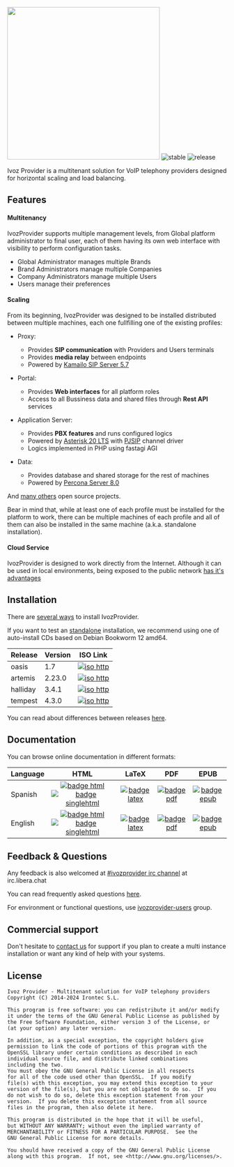 <img src="doc/images/logoprovider.png" width="350"> ![stable](https://raster.shields.io/badge/latest-4.3-blue.png) ![release](https://raster.shields.io/badge/release-tempest-14b9bc.png)

Ivoz Provider is a multitenant solution for VoIP telephony providers designed for horizontal scaling and load balancing.

## Features
#### Multitenancy
IvozProvider supports multiple management levels, from Global platform administrator to final user, each of them having its own web interface with visibility to perform configuration tasks.

 * Global Administrator manages multiple Brands
 * Brand Administrators manage multiple Companies
 * Company Administrators manage multiple Users
 * Users manage their preferences

#### Scaling
From its beginning, IvozProvider was designed to be installed distributed between multiple machines, each one fullfilling one of the existing profiles:

 * Proxy:
   - Provides **SIP communication** with Providers and Users terminals
   - Provides **media relay** between endpoints
   - Powered by [Kamailo SIP Server 5.7](https://www.kamailio.org/w/)

 * Portal:
   - Provides **Web interfaces** for all platform roles
   - Access to all Bussiness data and shared files through **Rest API** services

 * Application Server:
   - Provides **PBX features** and runs configured logics
   - Powered by [Asterisk 20 LTS](http://www.asterisk.org/) with [PJSIP](http://www.pjsip.org/) channel driver
   - Logics implemented in PHP using fastagi AGI

 * Data:
   - Provides database and shared storage for the rest of machines
   - Powered by [Percona Server 8.0](https://www.percona.com/software/mysql-database/percona-server)

And [many others](https://irontec.github.io/ivozprovider/en/basic_concepts/intro/what_is_inside.html) open source projects.

Bear in mind that, while at least one of each profile must be installed for the platform to work, there can be multiple machines of each profile and all of them can also be installed in the same machine (a.k.a. standalone installation).

#### Cloud Service
IvozProvider is designed to work directly from the Internet. Although it can be used in local environments, being exposed to the public network [has it's advantages](https://irontec.github.io/ivozprovider/en/basic_concepts/intro/what_is_ivozprovider.html#exposed-to-the-public-network)

## Installation

There are [several ways](https://irontec.github.io/ivozprovider/en/basic_concepts/installation/index.html) to install IvozProvider.

If you want to test an [standalone](https://irontec.github.io/ivozprovider/en/basic_concepts/installation/install_types.html#standalone-install) installation, we recommend using one of auto-install CDs based on Debian Bookworm 12 amd64.


| Release | Version                    |                                                                 ISO Link                                                                 |
|-----------------------|----------------------------|:---------------------------------------------------------------------------------------------------------------------------------------:|
| oasis | 1.7 |     [![iso http](doc/images/iso-http-green.png)](https://packages.irontec.com/isos/ivozprovider-1.7.1-oasis-amd64.iso)     |
| artemis | 2.23.0 | [![iso http](doc/images/iso-http-green.png)](https://packages.irontec.com/isos/ivozprovider-2.23~2.23.0-artemis-amd64.iso) | |
| halliday | 3.4.1 | [![iso http](doc/images/iso-http-green.png)](https://packages.irontec.com/isos/ivozprovider-3.4~3.4.1-halliday-amd64.iso)  | |
| tempest | 4.3.0 |  [![iso http](doc/images/iso-http-green.png)](https://packages.irontec.com/isos/ivozprovider-4.3~4.3.0-tempest-amd64.iso)  | |


You can read about differences between releases [here](https://github.com/irontec/ivozprovider/blob/main/FAQ.md#what-release-should-i-use).

## Documentation

You can browse online documentation in different formats:

| Language | HTML | LaTeX | PDF | EPUB |
|----------|:----:|:-----:|:---:|:----:|
| Spanish  | [![badge html](doc/images/doc-html-green.png)](https://irontec.github.io/ivozprovider/es/tempest) [![badge singlehtml](doc/images/doc-singlehtml-green.png)](https://irontec.github.io/ivozprovider/essingle/tempest) | [![badge latex](doc/images/doc-latex-ff69b4.png)](https://irontec.github.io/ivozprovider/eslatex/tempest/IvozProvider.tex) | [![badge pdf](doc/images/doc-pdf-blue.png)](https://irontec.github.io/ivozprovider/eslatex/tempest/IvozProvider.pdf) | [![badge epub](doc/images/doc-epub-orange.png)](https://irontec.github.io/ivozprovider/esepub/tempest/IvozProvider.epub) |
| English  | [![badge html](doc/images/doc-html-green.png)](https://irontec.github.io/ivozprovider/en/tempest) [![badge singlehtml](doc/images/doc-singlehtml-green.png)](https://irontec.github.io/ivozprovider/ensingle/tempest) | [![badge latex](doc/images/doc-latex-ff69b4.png)](https://irontec.github.io/ivozprovider/enlatex/tempest/IvozProvider.tex) | [![badge pdf](doc/images/doc-pdf-blue.png)](https://irontec.github.io/ivozprovider/enlatex/tempest/IvozProvider.pdf) | [![badge epub](doc/images/doc-epub-orange.png)](https://irontec.github.io/ivozprovider/enepub/tempest/IvozProvider.epub) |


## Feedback & Questions

Any feedback is also welcomed at [#ivozprovider irc channel](https://kiwiirc.com/nextclient/irc.libera.chat/#ivozprovider) at irc.libera.chat

You can read frequently asked questions [here](https://github.com/irontec/ivozprovider/blob/main/FAQ.md).

For environment or functional questions, use [ivozprovider-users](https://groups.google.com/forum/#!forum/ivozprovider-users) group.

## Commercial support

Don't hesitate to [contact us](https://www.irontec.com/contacto) for support if you plan to create a multi instance installation or want any kind of help with your systems.

## License
    Ivoz Provider - Multitenant solution for VoIP telephony providers
    Copyright (C) 2014-2024 Irontec S.L.

    This program is free software: you can redistribute it and/or modify
    it under the terms of the GNU General Public License as published by
    the Free Software Foundation, either version 3 of the License, or
    (at your option) any later version.

    In addition, as a special exception, the copyright holders give
    permission to link the code of portions of this program with the
    OpenSSL library under certain conditions as described in each
    individual source file, and distribute linked combinations
    including the two.
    You must obey the GNU General Public License in all respects
    for all of the code used other than OpenSSL.  If you modify
    file(s) with this exception, you may extend this exception to your
    version of the file(s), but you are not obligated to do so.  If you
    do not wish to do so, delete this exception statement from your
    version.  If you delete this exception statement from all source
    files in the program, then also delete it here.

    This program is distributed in the hope that it will be useful,
    but WITHOUT ANY WARRANTY; without even the implied warranty of
    MERCHANTABILITY or FITNESS FOR A PARTICULAR PURPOSE.  See the
    GNU General Public License for more details.

    You should have received a copy of the GNU General Public License
    along with this program.  If not, see <http://www.gnu.org/licenses/>.

